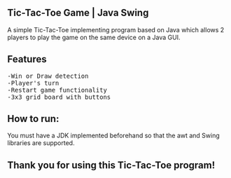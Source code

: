 ## Tic-Tac-Toe Game | Java Swing
A simple Tic-Tac-Toe implementing program based on Java which allows 2 players to play the game on the same device on a Java GUI.


## Features 
<pre>
-Win or Draw detection
-Player's turn
-Restart game functionality
-3x3 grid board with buttons
</pre>
## How to run: 
You must have a JDK implemented beforehand so that the awt and Swing libraries are supported.


## Thank you for using this Tic-Tac-Toe program!
